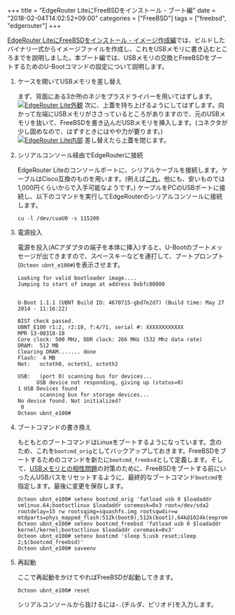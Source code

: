 +++
title = "EdgeRouter LiteにFreeBSDをインストール - ブート編"
date = "2018-02-04T14:02:52+09:00"
categories = ["FreeBSD"]
tags = ["freebsd", "edgerouter"]
+++

[EdgeRouter LiteにFreeBSDをインストール - イメージ作成編](/post/freebsd-edgerouter-lite-image/)では、ビルドしたバイナリ一式からイメージファイルを作成し、これをUSBメモリに書き込むところまでを説明しました。本ブート編では、USBメモリの交換とFreeBSDをブートするためのU-Bootコマンドの設定について説明します。

1. ケースを開いてUSBメモリを差し替え

    まず、背面にある3か所のネジをプラスドライバーを用いてはずします。
    [![EdgeRouter Lite外観](/img/edgerouter-lite-outlook-thumbnail.jpg)](/img/edgerouter-lite-outlook.jpg)
    次に、上蓋を持ち上げるようにしてはずします。向かって左端にUSBメモリがささっているところがありますので、元のUSBメモリを抜いて、FreeBSDを書き込んだUSBメモリを挿入します。(コネクタが少し固めなので、はずすときにはやや力が要ります。)
    [![EdgeRouter Lite内部](/img/edgerouter-lite-innerlook-thumbnail.jpg)](/img/edgerouter-lite-innerlook.jpg)
    差し替えたら上蓋を閉じます。

1. シリアルコンソール経由でEdgeRouterに接続

    EdgeRouter Liteのコンソールポートに、シリアルケーブルを接続します。ケーブルはCisco互換のものを用います。(例えば[これ](https://www.amazon.co.jp/dp/B01EJQB7SE)。他にも、安いものでは1,000円くらいからで入手可能なようです。) ケーブルをPCのUSBポートに接続し、以下のコマンドを実行してEdgeRouterのシリアルコンソールに接続します。
    ```shell
    cu -l /dev/cuaU0 -s 115200
    ```

1. 電源投入

    電源を投入(ACアダプタの端子を本体に挿入)すると、U-Bootのブートメッセージが出てきますので、スペースキーなどを連打して、ブートプロンプト(`Octeon ubnt_e100#`)を表示させます。
    ```uboot
    Looking for valid bootloader image....
    Jumping to start of image at address 0xbfc80000


    U-Boot 1.1.1 (UBNT Build ID: 4670715-gbd7e2d7) (Build time: May 27 2014 - 11:16:22)

    BIST check passed.
    UBNT_E100 r1:2, r2:18, f:4/71, serial #: XXXXXXXXXXXX
    MPR 13-00318-18
    Core clock: 500 MHz, DDR clock: 266 MHz (532 Mhz data rate)
    DRAM:  512 MB
    Clearing DRAM....... done
    Flash:  4 MB
    Net:   octeth0, octeth1, octeth2
    
    USB:   (port 0) scanning bus for devices... 
          USB device not responding, giving up (status=0)
    1 USB Devices found
           scanning bus for storage devices...
    No device found. Not initialized?
     0
    Octeon ubnt_e100#
    ```

1. ブートコマンドの書き換え

    もともとのブートコマンドはLinuxをブートするようになっています。念のため、これを`bootcmd_orig`としてバックアップしておきます。FreeBSDをブートするためのコマンドを新たに`bootcmd_freebsd`として定義します。そして、[USBメモリとの相性問題](/post/edgerouter-lite-usb-drive-compatibility/)の対策のために、FreeBSDをブートする前にいったんUSBバスをリセットするように、最終的なブートコマンド`bootcmd`を指定します。最後に変更を保存します。
    ```uboot
    Octeon ubnt_e100# setenv bootcmd_orig 'fatload usb 0 $loadaddr vmlinux.64;bootoctlinux $loadaddr coremask=0x3 root=/dev/sda2 rootdelay=15 rw rootsqimg=squashfs.img rootsqwdir=w mtdparts=phys_mapped_flash:512k(boot0),512k(boot1),64k@1024k(eeprom)'
    Octeon ubnt_e100# setenv bootcmd_freebsd 'fatload usb 0 $loadaddr kernel/kernel;bootoctlinux $loadaddr coremask=0x3'
    Octeon ubnt_e100# setenv bootcmd 'sleep 5;usb reset;sleep 2;$(bootcmd_freebsd)'
    Octeon ubnt_e100# saveenv
    ```
    
1. 再起動

    ここで再起動をかけてやればFreeBSDが起動してきます。
    ```uboot
    Octeon ubnt_e100# reset
    ```
    シリアルコンソールから抜けるには`~.`(チルダ、ピリオド)を入力します。
